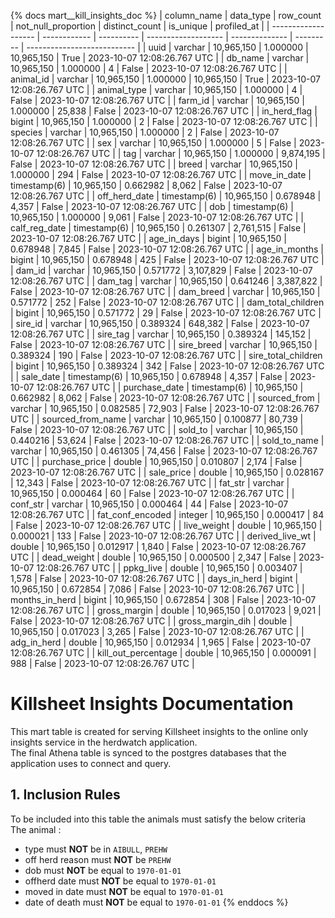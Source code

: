 {% docs mart__kill_insights_doc %}
| column_name         | data_type    |  row_count | not_null_proportion | distinct_count | is_unique | profiled_at                 |
| ------------------- | ------------ | ---------- | ------------------- | -------------- | --------- | --------------------------- |
| uuid                | varchar      | 10,965,150 |            1.000000 |     10,965,150 |      True | 2023-10-07 12:08:26.767 UTC |
| db_name             | varchar      | 10,965,150 |            1.000000 |              4 |     False | 2023-10-07 12:08:26.767 UTC |
| animal_id           | varchar      | 10,965,150 |            1.000000 |     10,965,150 |      True | 2023-10-07 12:08:26.767 UTC |
| animal_type         | varchar      | 10,965,150 |            1.000000 |              4 |     False | 2023-10-07 12:08:26.767 UTC |
| farm_id             | varchar      | 10,965,150 |            1.000000 |         25,838 |     False | 2023-10-07 12:08:26.767 UTC |
| in_herd_flag        | bigint       | 10,965,150 |            1.000000 |              2 |     False | 2023-10-07 12:08:26.767 UTC |
| species             | varchar      | 10,965,150 |            1.000000 |              2 |     False | 2023-10-07 12:08:26.767 UTC |
| sex                 | varchar      | 10,965,150 |            1.000000 |              5 |     False | 2023-10-07 12:08:26.767 UTC |
| tag                 | varchar      | 10,965,150 |            1.000000 |      9,874,195 |     False | 2023-10-07 12:08:26.767 UTC |
| breed               | varchar      | 10,965,150 |            1.000000 |            294 |     False | 2023-10-07 12:08:26.767 UTC |
| move_in_date        | timestamp(6) | 10,965,150 |            0.662982 |          8,062 |     False | 2023-10-07 12:08:26.767 UTC |
| off_herd_date       | timestamp(6) | 10,965,150 |            0.678948 |          4,357 |     False | 2023-10-07 12:08:26.767 UTC |
| dob                 | timestamp(6) | 10,965,150 |            1.000000 |          9,061 |     False | 2023-10-07 12:08:26.767 UTC |
| calf_reg_date       | timestamp(6) | 10,965,150 |            0.261307 |      2,761,515 |     False | 2023-10-07 12:08:26.767 UTC |
| age_in_days         | bigint       | 10,965,150 |            0.678948 |          7,845 |     False | 2023-10-07 12:08:26.767 UTC |
| age_in_months       | bigint       | 10,965,150 |            0.678948 |            425 |     False | 2023-10-07 12:08:26.767 UTC |
| dam_id              | varchar      | 10,965,150 |            0.571772 |      3,107,829 |     False | 2023-10-07 12:08:26.767 UTC |
| dam_tag             | varchar      | 10,965,150 |            0.641246 |      3,387,822 |     False | 2023-10-07 12:08:26.767 UTC |
| dam_breed           | varchar      | 10,965,150 |            0.571772 |            252 |     False | 2023-10-07 12:08:26.767 UTC |
| dam_total_children  | bigint       | 10,965,150 |            0.571772 |             29 |     False | 2023-10-07 12:08:26.767 UTC |
| sire_id             | varchar      | 10,965,150 |            0.389324 |        648,382 |     False | 2023-10-07 12:08:26.767 UTC |
| sire_tag            | varchar      | 10,965,150 |            0.389324 |        145,152 |     False | 2023-10-07 12:08:26.767 UTC |
| sire_breed          | varchar      | 10,965,150 |            0.389324 |            190 |     False | 2023-10-07 12:08:26.767 UTC |
| sire_total_children | bigint       | 10,965,150 |            0.389324 |            342 |     False | 2023-10-07 12:08:26.767 UTC |
| sale_date           | timestamp(6) | 10,965,150 |            0.678948 |          4,357 |     False | 2023-10-07 12:08:26.767 UTC |
| purchase_date       | timestamp(6) | 10,965,150 |            0.662982 |          8,062 |     False | 2023-10-07 12:08:26.767 UTC |
| sourced_from        | varchar      | 10,965,150 |            0.082585 |         72,903 |     False | 2023-10-07 12:08:26.767 UTC |
| sourced_from_name   | varchar      | 10,965,150 |            0.100877 |         80,739 |     False | 2023-10-07 12:08:26.767 UTC |
| sold_to             | varchar      | 10,965,150 |            0.440216 |         53,624 |     False | 2023-10-07 12:08:26.767 UTC |
| sold_to_name        | varchar      | 10,965,150 |            0.461305 |         74,456 |     False | 2023-10-07 12:08:26.767 UTC |
| purchase_price      | double       | 10,965,150 |            0.010807 |          2,174 |     False | 2023-10-07 12:08:26.767 UTC |
| sale_price          | double       | 10,965,150 |            0.028167 |         12,343 |     False | 2023-10-07 12:08:26.767 UTC |
| fat_str             | varchar      | 10,965,150 |            0.000464 |             60 |     False | 2023-10-07 12:08:26.767 UTC |
| conf_str            | varchar      | 10,965,150 |            0.000464 |             44 |     False | 2023-10-07 12:08:26.767 UTC |
| fat_conf_encoded    | integer      | 10,965,150 |            0.000417 |             84 |     False | 2023-10-07 12:08:26.767 UTC |
| live_weight         | double       | 10,965,150 |            0.000021 |            133 |     False | 2023-10-07 12:08:26.767 UTC |
| derived_live_wt     | double       | 10,965,150 |            0.012917 |          1,840 |     False | 2023-10-07 12:08:26.767 UTC |
| dead_weight         | double       | 10,965,150 |            0.000500 |          2,347 |     False | 2023-10-07 12:08:26.767 UTC |
| ppkg_live           | double       | 10,965,150 |            0.003407 |          1,578 |     False | 2023-10-07 12:08:26.767 UTC |
| days_in_herd        | bigint       | 10,965,150 |            0.672854 |          7,086 |     False | 2023-10-07 12:08:26.767 UTC |
| months_in_herd      | bigint       | 10,965,150 |            0.672854 |            308 |     False | 2023-10-07 12:08:26.767 UTC |
| gross_margin        | double       | 10,965,150 |            0.017023 |          9,021 |     False | 2023-10-07 12:08:26.767 UTC |
| gross_margin_dih    | double       | 10,965,150 |            0.017023 |          3,265 |     False | 2023-10-07 12:08:26.767 UTC |
| adg_in_herd         | double       | 10,965,150 |            0.012934 |          1,965 |     False | 2023-10-07 12:08:26.767 UTC |
| kill_out_percentage | double       | 10,965,150 |            0.000091 |            988 |     False | 2023-10-07 12:08:26.767 UTC |



# **Killsheet Insights Documentation**
This mart table is created for serving Killsheet insights to the online only insights service in the herdwatch application.   
The final Athena table is synced to the postgres databases that the application uses to connect and query.   
## 1. Inclusion Rules    
To be included into this table the animals must satisfy the below criteria   
The animal :
-  type must **NOT** be in ```AIBULL```, ```PREHW```
-  off herd reason must **NOT** be ```PREHW```
-  dob must **NOT** be equal to ```1970-01-01```
-  offherd date must **NOT** be equal to ```1970-01-01```
-  moved in date must **NOT** be equal to ```1970-01-01```
-  date of death must **NOT** be equal to ```1970-01-01```
{% enddocs %}
